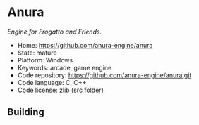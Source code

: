 # Anura

_Engine for Frogatto and Friends._

- Home: https://github.com/anura-engine/anura
- State: mature
- Platform: Windows
- Keywords: arcade, game engine
- Code repository: https://github.com/anura-engine/anura.git
- Code language: C, C++
- Code license: zlib (src folder)

## Building

